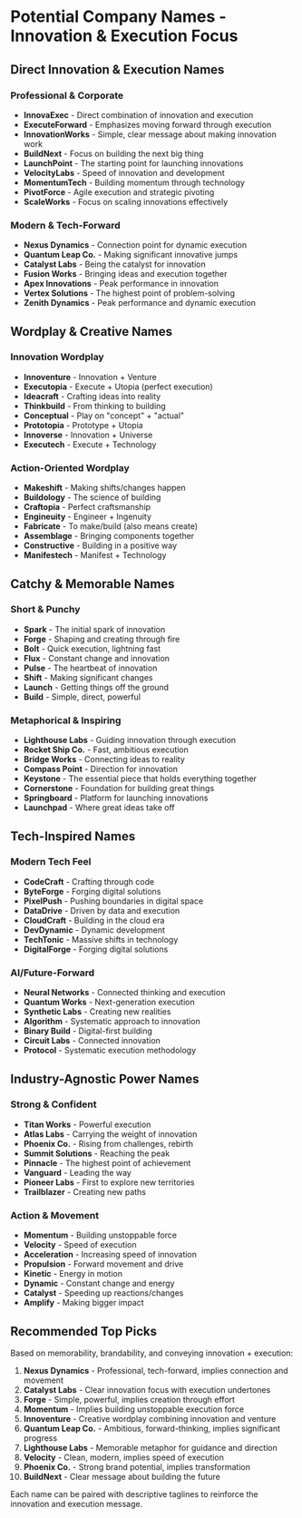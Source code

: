 # Potential Company Names - Innovation & Execution Focus

## Direct Innovation & Execution Names

### Professional & Corporate
- **InnovaExec** - Direct combination of innovation and execution
- **ExecuteForward** - Emphasizes moving forward through execution
- **InnovationWorks** - Simple, clear message about making innovation work
- **BuildNext** - Focus on building the next big thing
- **LaunchPoint** - The starting point for launching innovations
- **VelocityLabs** - Speed of innovation and development
- **MomentumTech** - Building momentum through technology
- **PivotForce** - Agile execution and strategic pivoting
- **ScaleWorks** - Focus on scaling innovations effectively

### Modern & Tech-Forward
- **Nexus Dynamics** - Connection point for dynamic execution
- **Quantum Leap Co.** - Making significant innovative jumps
- **Catalyst Labs** - Being the catalyst for innovation
- **Fusion Works** - Bringing ideas and execution together
- **Apex Innovations** - Peak performance in innovation
- **Vertex Solutions** - The highest point of problem-solving
- **Zenith Dynamics** - Peak performance and dynamic execution

## Wordplay & Creative Names

### Innovation Wordplay
- **Innoventure** - Innovation + Venture
- **Executopia** - Execute + Utopia (perfect execution)
- **Ideacraft** - Crafting ideas into reality
- **Thinkbuild** - From thinking to building
- **Conceptual** - Play on "concept" + "actual"
- **Prototopia** - Prototype + Utopia
- **Innoverse** - Innovation + Universe
- **Executech** - Execute + Technology

### Action-Oriented Wordplay
- **Makeshift** - Making shifts/changes happen
- **Buildology** - The science of building
- **Craftopia** - Perfect craftsmanship
- **Engineuity** - Engineer + Ingenuity
- **Fabricate** - To make/build (also means create)
- **Assemblage** - Bringing components together
- **Constructive** - Building in a positive way
- **Manifestech** - Manifest + Technology

## Catchy & Memorable Names

### Short & Punchy
- **Spark** - The initial spark of innovation
- **Forge** - Shaping and creating through fire
- **Bolt** - Quick execution, lightning fast
- **Flux** - Constant change and innovation
- **Pulse** - The heartbeat of innovation
- **Shift** - Making significant changes
- **Launch** - Getting things off the ground
- **Build** - Simple, direct, powerful

### Metaphorical & Inspiring
- **Lighthouse Labs** - Guiding innovation through execution
- **Rocket Ship Co.** - Fast, ambitious execution
- **Bridge Works** - Connecting ideas to reality
- **Compass Point** - Direction for innovation
- **Keystone** - The essential piece that holds everything together
- **Cornerstone** - Foundation for building great things
- **Springboard** - Platform for launching innovations
- **Launchpad** - Where great ideas take off

## Tech-Inspired Names

### Modern Tech Feel
- **CodeCraft** - Crafting through code
- **ByteForge** - Forging digital solutions
- **PixelPush** - Pushing boundaries in digital space
- **DataDrive** - Driven by data and execution
- **CloudCraft** - Building in the cloud era
- **DevDynamic** - Dynamic development
- **TechTonic** - Massive shifts in technology
- **DigitalForge** - Forging digital solutions

### AI/Future-Forward
- **Neural Networks** - Connected thinking and execution
- **Quantum Works** - Next-generation execution
- **Synthetic Labs** - Creating new realities
- **Algorithm** - Systematic approach to innovation
- **Binary Build** - Digital-first building
- **Circuit Labs** - Connected innovation
- **Protocol** - Systematic execution methodology

## Industry-Agnostic Power Names

### Strong & Confident
- **Titan Works** - Powerful execution
- **Atlas Labs** - Carrying the weight of innovation
- **Phoenix Co.** - Rising from challenges, rebirth
- **Summit Solutions** - Reaching the peak
- **Pinnacle** - The highest point of achievement
- **Vanguard** - Leading the way
- **Pioneer Labs** - First to explore new territories
- **Trailblazer** - Creating new paths

### Action & Movement
- **Momentum** - Building unstoppable force
- **Velocity** - Speed of execution
- **Acceleration** - Increasing speed of innovation
- **Propulsion** - Forward movement and drive
- **Kinetic** - Energy in motion
- **Dynamic** - Constant change and energy
- **Catalyst** - Speeding up reactions/changes
- **Amplify** - Making bigger impact

## Recommended Top Picks

Based on memorability, brandability, and conveying innovation + execution:

1. **Nexus Dynamics** - Professional, tech-forward, implies connection and movement
2. **Catalyst Labs** - Clear innovation focus with execution undertones
3. **Forge** - Simple, powerful, implies creation through effort
4. **Momentum** - Implies building unstoppable execution force
5. **Innoventure** - Creative wordplay combining innovation and venture
6. **Quantum Leap Co.** - Ambitious, forward-thinking, implies significant progress
7. **Lighthouse Labs** - Memorable metaphor for guidance and direction
8. **Velocity** - Clean, modern, implies speed of execution
9. **Phoenix Co.** - Strong brand potential, implies transformation
10. **BuildNext** - Clear message about building the future

Each name can be paired with descriptive taglines to reinforce the innovation and execution message.